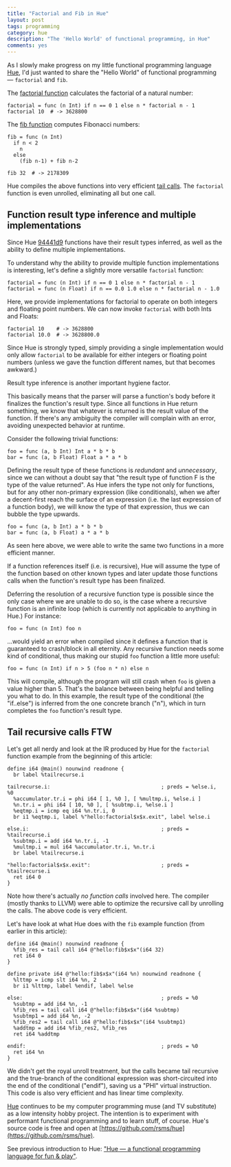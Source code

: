 ```yaml
---
title: "Factorial and Fib in Hue"
layout: post
tags: programming
category: hue
description: "The 'Hello World' of functional programming, in Hue"
comments: yes
---
```


As I slowly make progress on my little functional programming language [Hue](https://github.com/rsms/hue), I'd just wanted to share the "Hello World" of functional programming — `factorial` and `fib`.

The [factorial function](http://en.wikipedia.org/wiki/Recursion_%28computer_science%29#Factorial) calculates the factorial of a natural number:

    factorial = func (n Int) if n == 0 1 else n * factorial n - 1
    factorial 10  # -> 3628800

The [fib function](http://en.wikipedia.org/wiki/Recursion_%28computer_science%29#Fibonacci) computes Fibonacci numbers:

    fib = func (n Int)
      if n < 2
        n
      else
        (fib n-1) + fib n-2

    fib 32  # -> 2178309

Hue compiles the above functions into very efficient [tail calls](http://en.wikipedia.org/wiki/Tail_call). The `factorial` function is even unrolled, eliminating all but one call.

## Function result type inference and multiple implementations

Since Hue [94441d9](https://github.com/rsms/hue/tree/94441d9b31157d712c078faa63c741d78ca3fba2/) functions have their result types inferred, as well as the ability to define multiple implementations.

To understand why the ability to provide multiple function implementations is interesting, let's define a slightly more versatile `factorial` function:

    factorial = func (n Int) if n == 0 1 else n * factorial n - 1
    factorial = func (n Float) if n == 0.0 1.0 else n * factorial n - 1.0

Here, we provide implementations for factorial to operate on both integers and floating point numbers. We can now invoke `factorial` with both Ints and Floats:

    factorial 10    # -> 3628800
    factorial 10.0  # -> 3628800.0

Since Hue is strongly typed, simply providing a single implementation would only allow `factorial` to be available for either integers or floating point numbers (unless we gave the function different names, but that becomes awkward.)

Result type inference is another important hygiene factor.

This basically means that the parser will parse a function's body before it finalizes the function's result type. Since all functions in Hue return something, we know that whatever is returned is the result value of the function. If there's any ambiguity the compiler will complain with an error, avoiding unexpected behavior at runtime.

Consider the following trivial functions:

    foo = func (a, b Int) Int a * b * b
    bar = func (a, b Float) Float a * a * b

Defining the result type of these functions is _redundant_ and _unnecessary_, since we can without a doubt say that "the result type of function F is the type of the value returned". As Hue infers the type not only for functions, but for any other non-primary expression (like conditionals), when we after a decent-first reach the surface of an expression (i.e. the last expression of a function body), we will know the type of that expression, thus we can bubble the type upwards.

    foo = func (a, b Int) a * b * b
    bar = func (a, b Float) a * a * b

As seen here above, we were able to write the same two functions in a more efficient manner.

If a function references itself (i.e. is recursive), Hue will assume the type of the function based on other known types and later update those functions calls when the function's result type has been finalized.

Deferring the resolution of a recursive function type is possible since the only case where we are unable to do so, is the case where a recursive function is an infinite loop (which is currently not applicable to anything in Hue.) For instance:

    foo = func (n Int) foo n

...would yield an error when compiled since it defines a function that is guaranteed to crash/block in all eternity. Any recursive function needs some kind of conditional, thus making our stupid `foo` function a little more useful:

    foo = func (n Int) if n > 5 (foo n * n) else n

This will compile, although the program will still crash when `foo` is given a value higher than 5. That's the balance between being helpful and telling you what to do. In this example, the result type of the conditional (the "if..else") is inferred from the one concrete branch ("n"), which in turn completes the `foo` function's result type.

## Tail recursive calls FTW

Let's get all nerdy and look at the IR produced by Hue for the `factorial` function example from the beginning of this article:

    define i64 @main() nounwind readnone {
      br label %tailrecurse.i

    tailrecurse.i:                                    ; preds = %else.i, %0
      %accumulator.tr.i = phi i64 [ 1, %0 ], [ %multmp.i, %else.i ]
      %n.tr.i = phi i64 [ 10, %0 ], [ %subtmp.i, %else.i ]
      %eqtmp.i = icmp eq i64 %n.tr.i, 0
      br i1 %eqtmp.i, label %"hello:factorial$x$x.exit", label %else.i

    else.i:                                           ; preds = %tailrecurse.i
      %subtmp.i = add i64 %n.tr.i, -1
      %multmp.i = mul i64 %accumulator.tr.i, %n.tr.i
      br label %tailrecurse.i

    "hello:factorial$x$x.exit":                       ; preds = %tailrecurse.i
      ret i64 0
    }

Note how there's actually _no function calls_ involved here. The compiler (mostly thanks to LLVM) were able to optimize the recursive call by unrolling the calls. The above code is very efficient.

Let's have look at what Hue does with the `fib` example function (from earlier in this article):

    define i64 @main() nounwind readnone {
      %fib_res = tail call i64 @"hello:fib$x$x"(i64 32)
      ret i64 0
    }

    define private i64 @"hello:fib$x$x"(i64 %n) nounwind readnone {
      %lttmp = icmp slt i64 %n, 2
      br i1 %lttmp, label %endif, label %else

    else:                                             ; preds = %0
      %subtmp = add i64 %n, -1
      %fib_res = tail call i64 @"hello:fib$x$x"(i64 %subtmp)
      %subtmp1 = add i64 %n, -2
      %fib_res2 = tail call i64 @"hello:fib$x$x"(i64 %subtmp1)
      %addtmp = add i64 %fib_res2, %fib_res
      ret i64 %addtmp

    endif:                                            ; preds = %0
      ret i64 %n
    }

We didn't get the royal unroll treatment, but the calls became tail recursive and the true-branch of the conditional expression was short-circuited into the end of the conditional ("endif"), saving us a "PHI" virtual instruction. This code is also very efficient and has linear time complexity.

[Hue](https://github.com/rsms/hue) continues to be my computer programming muse (and TV substitute) as a low intensity hobby project. The intention is to experiment with performant functional programming and to learn stuff, of course. Hue's source code is free and open at [https://github.com/rsms/hue](https://github.com/rsms/hue).

See previous introduction to Hue: ["Hue — a functional programming language for fun & play"](http://rsms.me/2012/05/14/hue.html).